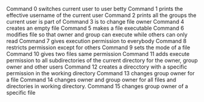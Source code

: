  Command 0 switches current user to user betty
 Command 1 prints the effective username of the current user
 Command 2 prints all the groups the current user is part of
 Command 3 is to change file owner
 Command 4 creates an empty file
 Command 5 makes a file executable
 Command 6 modifies file so that owner and group can execute while others can only read Command 7 gives execution permission to everybody
 Command 8 restricts permission except for others
 Command 9 sets the mode of a file
 Command 10 gives two files same permission
 Command 11 adds execute permission to all subdirectories of the current directory for the owner, group owner and other users
 Command 12 creates a direcctory with a specific permission in the working directory
 Command 13 changes group owner for a file
 Command 14 changes owner and group owner for all files and directories in working directory.
 Command 15 changes group owner of a specific file    
